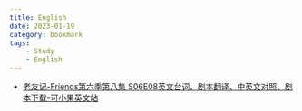 ```yaml
---
title: English
date: 2023-01-19
category: bookmark
tags:
    - Study
    - English
---
```


- [老友记-Friends第六季第八集 S06E08英文台词、剧本翻译、中英文对照、剧本下载-可小果英文站](https://www.kexiaoguo.com/laoyouji/275/)
